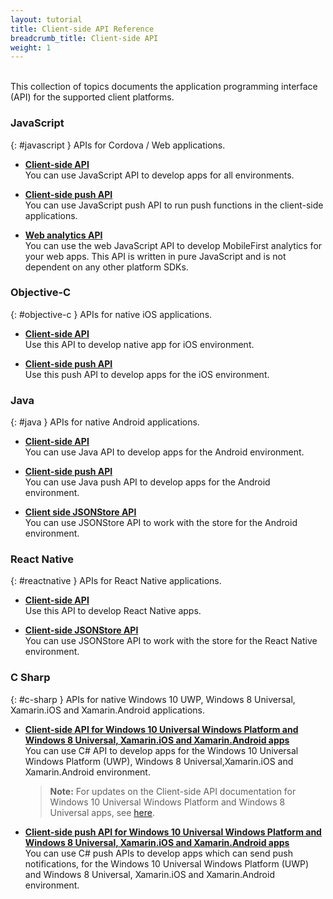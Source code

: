 ```yaml
---
layout: tutorial
title: Client-side API Reference
breadcrumb_title: Client-side API
weight: 1
---
```

<!-- NLS_CHARSET=UTF-8 -->
<br/>
This collection of topics documents the application programming interface (API) for the supported client platforms.

### JavaScript
{: #javascript }
APIs for Cordova / Web applications.

* **[Client-side API](javascript/client)**  
    You can use JavaScript API to develop apps for all environments.

* **[Client-side push API](javascript/push)**  
    You can use JavaScript push API to run push functions in the client-side applications.

* **[Web analytics API](javascript/analytics)**  
    You can use the web JavaScript API to develop MobileFirst analytics for your web apps. This API is written in pure JavaScript and is not dependent on any other platform SDKs.

### Objective-C
{: #objective-c }
APIs for native iOS applications.

* **[Client-side API](objc/client)**   
    Use this API to develop native app for iOS environment.

* **[Client-side push API](objc/push)**  
    Use this push API to develop apps for the iOS environment.

### Java
{: #java }
APIs for native Android applications.

* **[Client-side API](java/client)**  
    You can use Java API to develop apps for the Android environment.

* **[Client-side push API](java/push)**  
    You can use Java push API to develop apps for the Android environment.

* **[Client side JSONStore API](java/store)**  
    You can use JSONStore API to work with the store for the Android environment.

### React Native
{: #reactnative }
APIs for React Native applications.

* **[Client-side API](reactnative/client)**   
    Use this API to develop React Native apps.

* **[Client-side JSONStore API](reactnative/jsonstore)**   
    You can use JSONStore API to work with the store for the React Native environment.

### C Sharp
{: #c-sharp }
APIs for native Windows 10 UWP, Windows 8 Universal, Xamarin.iOS and Xamarin.Android applications.
* **[Client-side API for Windows 10 Universal Windows Platform and Windows 8 Universal, Xamarin.iOS and Xamarin.Android apps](http://public.dhe.ibm.com/software/products/en/MobileFirstPlatform/docs/v800/mfpf_csharp_win8_native_client_api.pdf)**  
    You can use C# API to develop apps for the Windows 10 Universal Windows Platform (UWP), Windows 8 Universal,Xamarin.iOS and Xamarin.Android
    environment.

    > **Note:** For updates on the Client-side API documentation for Windows 10 Universal Windows Platform and Windows 8 Universal apps, see [here](csharp/updates/).

* **[Client-side push API for Windows 10 Universal Windows Platform and Windows 8 Universal, Xamarin.iOS and Xamarin.Android apps](http://public.dhe.ibm.com/software/products/en/MobileFirstPlatform/docs/v800/mfpf_csharp_win8_native_client_push_api.pdf)**  
    You can use C# push APIs to develop apps which can send push notifications, for the Windows 10 Universal Windows Platform (UWP) and Windows 8 Universal, Xamarin.iOS and Xamarin.Android environment.
